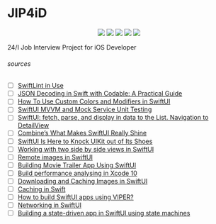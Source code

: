 # JIP4iD

<p align="center">
    <img src="https://img.shields.io/badge/Apple Swift-version 5.1 (swiftlang--1100.0.270.13 clang--1100.0.33.7)-brightgreen.svg" />
    <img src="https://img.shields.io/badge/MacOS Catalina-10.15.3 beta 2 (19D62e)-blue.svg" />
    <img src="https://img.shields.io/badge/Xcode-11.3.1 (19D62e)-brightgreen.svg" />
    <img src="https://img.shields.io/badge/iOS-13.3.1 Beta 2 (17D5044a)-blue.svg" />
    <img src="https://img.shields.io/badge/iPadOS-13.3.1 Beta 2 (17D5044a)-blue.svg" />
</p>


24/I Job Interview Project for iOS Developer

###### sources

- [ ] [SwiftLint in Use](https://medium.com/flawless-app-stories/swiftlint-in-use-279f44b3182e)
- [ ] [JSON Decoding in Swift with Codable: A Practical Guide](https://matteomanferdini.com/codable/#more-2385)
- [ ] [How To Use Custom Colors and Modifiers in SwiftUI](https://medium.com/better-programming/custom-colors-and-modifiers-in-swiftui-a093c243c126)
- [ ] [SwiftUI MVVM and Mock Service Unit Testing](https://medium.com/@liemvo/swiftui-mvvm-and-mock-service-unit-testing-13ed2fa167ec)
- [ ] [SwiftUI: fetch, parse, and display in data to the List. Navigation to DetailView](https://medium.com/@liemvo/swiftui-fetch-parse-and-display-in-data-to-the-list-888079911a85)
- [ ] [Combine’s What Makes SwiftUI Really Shine](https://infinum.com/the-capsized-eight/combine-makes-swiftui-shine)
- [ ] [SwiftUI Is Here to Knock UIKit out of Its Shoes](https://infinum.com/the-capsized-eight/swiftui-is-here-to-knock-uikit-out-of-its-shoes)
- [ ] [Working with two side by side views in SwiftUI](https://www.hackingwithswift.com/books/ios-swiftui/working-with-two-side-by-side-views-in-swiftui)
- [ ] [Remote images in SwiftUI](https://dev.to/gualtierofr/remote-images-in-swiftui-49jp)
- [ ] [Building Movie Trailer App Using SwiftUI](https://medium.com/flawless-app-stories/building-movie-trailer-app-using-swiftui-5d4dc5497462)
- [ ] [Build performance analysing in Xcode 10](https://www.avanderlee.com/optimization/analysing-build-performance-xcode-10/)
- [ ] [Downloading and Caching Images in SwiftUI](https://schwiftyui.com/swiftui/downloading-and-caching-images-in-swiftui/)
- [ ] [Caching in Swift](https://www.swiftbysundell.com/articles/caching-in-swift/)
- [ ] [How to build SwiftUI apps using VIPER?](https://theswiftdev.com/2019/09/18/how-to-build-swiftui-apps-using-viper/)
- [ ] [Networking in SwiftUI](https://itnext.io/networking-in-swiftui-aa57ff0021)
- [ ] [Building a state-driven app in SwiftUI using state machines](https://medium.com/eggs-design/building-a-state-driven-app-in-swiftui-using-state-machines-32379ca37283)
